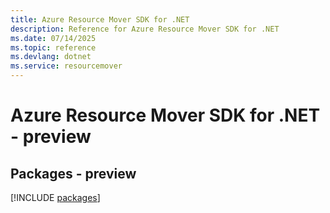 ```yaml
---
title: Azure Resource Mover SDK for .NET
description: Reference for Azure Resource Mover SDK for .NET
ms.date: 07/14/2025
ms.topic: reference
ms.devlang: dotnet
ms.service: resourcemover
---
```

# Azure Resource Mover SDK for .NET - preview
## Packages - preview
[!INCLUDE [packages](resource-mover-index.md)]